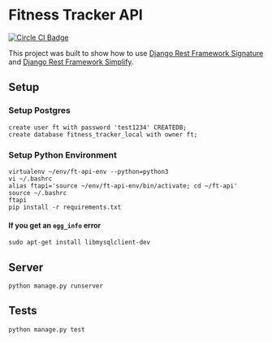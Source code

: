# Fitness Tracker API

[![Circle CI Badge](https://circleci.com/gh/Belax8/ft-api/tree/master.svg?style=shield&circle-token=bee489f88316bda9fd0a6a32d02ed5bb977999e4)](https://circleci.com)

This project was built to show how to use [Django Rest Framework Signature](https://github.com/Skylude/django-rest-framework-signature) and [Django Rest Framework Simplify](https://github.com/Skylude/django-rest-framework-simplify).

## Setup

### Setup Postgres
```
create user ft with password 'test1234' CREATEDB;
create database fitness_tracker_local with owner ft;
```

### Setup Python Environment
```
virtualenv ~/env/ft-api-env --python=python3
vi ~/.bashrc
alias ftapi='source ~/env/ft-api-env/bin/activate; cd ~/ft-api'
source ~/.bashrc
ftapi
pip install -r requirements.txt
```

#### If you get an `egg_info` error
```
sudo apt-get install libmysqlclient-dev
```


## Server
```
python manage.py runserver
```


## Tests
```
python manage.py test
```
